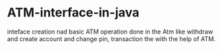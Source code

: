 # ATM-interface-in-java
inteface creation nad basic ATM operation done in the Atm like withdraw and create account and change pin, transaction the with the help of ATM.
